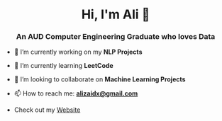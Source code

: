 <h1 align="center">Hi, I'm Ali 🧬<img height="40"></h1>
<h3 align="center">An AUD Computer Engineering Graduate who loves Data </h3>

- 🔭 I’m currently working on my **NLP Projects**

- 🌱 I’m currently learning **LeetCode**

- 👯 I’m looking to collaborate on **Machine Learning Projects**

- 📫 How to reach me: **alizaidx@gmail.com**


- Check out my <a href="https://ali-mohammed.com">Website</a>



